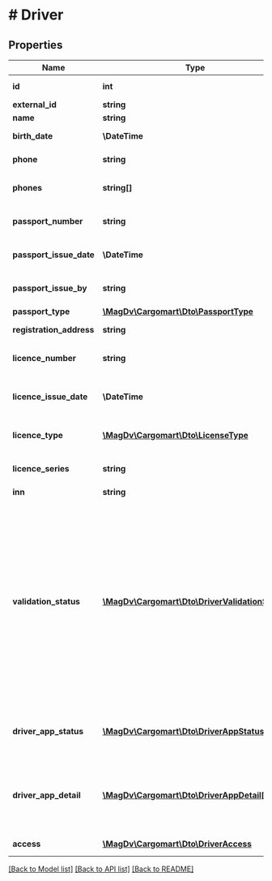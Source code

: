# # Driver

## Properties

Name | Type | Description | Notes
------------ | ------------- | ------------- | -------------
**id** | **int** | Идентификатор водителя |
**external_id** | **string** | Внешний код | [optional]
**name** | **string** | ФИО водителя |
**birth_date** | **\DateTime** | Дата рождения YYYY-MM-DD | [optional]
**phone** | **string** | Телефон водителя | [optional]
**phones** | **string[]** | Список телефонов водителя. | [optional]
**passport_number** | **string** | Номер(с серией) паспорта |
**passport_issue_date** | **\DateTime** | Дата выдачи паспорта YYYY-MM-DD |
**passport_issue_by** | **string** | Орган, выдавший паспорт |
**passport_type** | [**\MagDv\Cargomart\Dto\PassportType**](PassportType.md) | Тип паспорта | [optional]
**registration_address** | **string** | Адрес регистрации | [optional]
**licence_number** | **string** | Номер водительского удостоверения | [optional]
**licence_issue_date** | **\DateTime** | Дата выдачи водительского удостоверения YYYY-MM-DD | [optional]
**licence_type** | [**\MagDv\Cargomart\Dto\LicenseType**](LicenseType.md) | Тип водительского удостоверения | [optional]
**licence_series** | **string** | Серия водительского удостоверения | [optional]
**inn** | **string** | ИНН водителя | [optional]
**validation_status** | [**\MagDv\Cargomart\Dto\DriverValidationStatus**](DriverValidationStatus.md) | Статус валидации данных водителя (0 - undefined, 1 - все данные валидные, 10 - не валидные данные паспорта, 11 не валидные данные телефона, 12 не валидные данные паспорта и телефона, 13 не валидные данные ИНН или ВУ) | [optional]
**driver_app_status** | [**\MagDv\Cargomart\Dto\DriverAppStatus**](DriverAppStatus.md) | Статус наличия &#39;приложения водителя&#39; у водителя | [optional]
**driver_app_detail** | [**\MagDv\Cargomart\Dto\DriverAppDetail[]**](DriverAppDetail.md) | Детализация наличия &#39;приложения водителя&#39; по отдельным номерам телефонов | [optional]
**access** | [**\MagDv\Cargomart\Dto\DriverAccess**](DriverAccess.md) | Объект доступа |

[[Back to Model list]](../../README.md#models) [[Back to API list]](../../README.md#endpoints) [[Back to README]](../../README.md)
